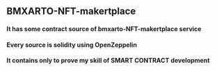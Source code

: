 <h2>BMXARTO-NFT-makertplace</h2>
<h4>It has some contract source of bmxarto-NFT-makertplace service</h4>
<h4>Every source is solidity using OpenZeppelin</h4>
<h4>It contains only to prove my skill of SMART CONTRACT development</h4>
